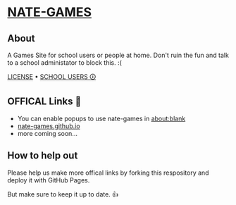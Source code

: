 # [NATE-GAMES](https://nate-games.github.io/)
## About
A Games Site for school users or people at home. Don't ruin the fun and talk to a school administator to block this. :(

[LICENSE](https://github.com/nate-games/nate-games.github.io/blob/main/LICENSE.md) • [SCHOOL USERS 🛈](https://github.com/nate-games/nate-games.github.io/blob/main/SCH-USERS.md)

## OFFICAL Links 🔗
- You can enable popups to use nate-games in [about:blank](https://about:blank/)
- [nate-games.github.io](https://nate-games.github.io/)
- more coming soon...
## How to help out
Please help us make more offical links by forking this respository and deploy it with GitHub Pages.

But make sure to keep it up to date. 👍

